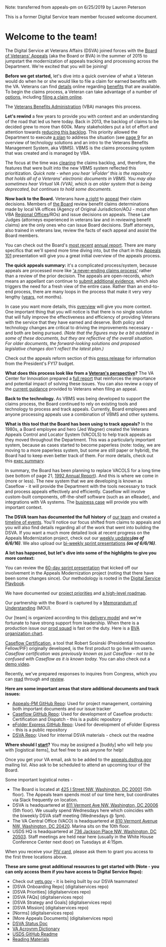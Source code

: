 Note: transferred from appeals-pm on 6/25/2019 by Lauren Peterson

This is a former Digital Service team member focused welcome document.

# **Welcome to the team!**

The Digital Service at Veterans Affairs (DSVA) joined forces with the [Board of Veterans' Appeals](http://www.bva.va.gov/) (aka the Board or BVA) in the summer of 2015 to jumpstart the modernization of appeals tracking and processing across the Department.  We're excited that you will be joining!

**Before we get started,** let's dive into a quick overview of what a Veteran would do when he or she would like to file a claim for earned benefits with the VA. Veterans can find [details](http://www.benefits.va.gov/BENEFITS/benefits-summary/SummaryofVABenefitsFlyer.pdf) online regarding [benefits](http://www.vba.va.gov/pubs/forms/VBA-27-0501-ARE.pdf) that are available. To begin the claims process, a Veteran can take advantage of a number of [options](http://www.benefits.va.gov/compensation/apply.asp), including [filing a claim online](http://explore.va.gov/file-claim).

The [Veterans Benefits Administration](http://www.benefits.va.gov/BENEFITS/about.asp) (VBA) manages this process.

**Let's rewind** a few years to provide you with context and an understanding of the road that led us here today.  Back in 2013, the backlog of claims to be decided grew to more than 600k. Many stakeholders put a lot of effort and attention towards [reducing this backlog](http://nation.time.com/2013/06/03/the-rise-and-fall-of-the-va-backlog/).  This priority allowed the Department to execute [a plan](http://www.benefits.va.gov/transformation/about_transformation.asp) to address the situation (see [page 9](http://www.veteranslawlibrary.com/files/VA_Strategic_Plan_to_Eliminate_the_Compensation_Claims_Backlog.pdf) for an overview of technology solutions and an intro to the Veterans Benefits Management System, aka VBMS).  VBMS is the claims processing system that was created and is managed by VBA. 

The focus at the time was [clearing](http://www.benefits.va.gov/BENEFITS/infographics/BelowSixFigures.html) the claims backlog, and, therefore, the features that were built into the new VBMS system reflected this prioritization.  *Quick note - when you hear 'eFolder' this is the repository that holds all of a Veterans' electronic documents in VBMS.  You may also sometimes hear Virtual VA (VVA), which is an older system that is being deprecated, but continues to hold some documents.*  

**Now back to the Board.** Veterans have [a right](http://vaww.va.gov/vaforms/va/pdf/VA4107.pdf) to [appeal](https://www.vets.gov/disability-benefits/claims-appeal/) their claim decisions.  Members of [the Board](http://uscode.house.gov/view.xhtml?path=/prelim@title38/part5/chapter71&edition=prelim) review benefit claims determinations made by local VA offices (Agency of Original Jurisdiction/AOJ - most often VBA [Regional Offices](http://www.benefits.va.gov/benefits/offices.asp)/ROs) and issue decisions on appeals. These Law Judges (attorneys experienced in veterans law and in reviewing benefit claims) are the only ones who can issue Board decisions. Staff attorneys, also trained in veterans law, review the facts of each appeal and assist the Board members.  

You can check out the Board's [most recent](http://www.bva.va.gov/docs/Chairmans_Annual_Rpts/BVA2014AR.pdf) [annual report](http://www.bva.va.gov/Chairman_Annual_Rpts.asp). There are many specifics that we'll spend more time diving into, but the chart in this [Appeals 101](http://www.bva.va.gov/docs/Appeals101Briefing.pdf) presentation will give you a great initial overview of the appeals process.

**The quick appeals summary:** it's a complicated process/system, because appeals are processed more like ['a never-ending claims process'](https://github.com/department-of-veterans-affairs/appeals-pm/blob/master/Archive/appeals-modernization/Revised%20Appeals%20White%20Paper%20-%20March%202015.pdf) rather than a review of the prior decision.  The appeals are open-records, which means an appellant can continue to [submit additional evidence](http://www.latimes.com/nation/la-na-veterans-appeals-backlog-20151123-story.html), which also triggers the need for a fresh view of the entire case.   Rather than an end-to-end process, there are many loops in the process that make it very very lengthy ([years](http://www.washingtontimes.com/news/2015/jan/22/veterans-wait-years-for-disability-appeals-process/), not months).  

In case you want more details, this [overview](https://github.com/department-of-veterans-affairs/appeals-pm/blob/master/Archive/appeals-modernization/VA%20Appeals%20Plan%20-%20February%202014.pdf) will give you more context. One important thing that you will notice is that there is no single solution that will fully improve the effectiveness and efficiency of providing Veterans with the service that they have earned and deserve. Both policy and technology changes are critical to driving the improvements necessary - and both are being pursued.  *(Note that the figures may be a bit outdated in some of these documents, but they are reflective of the overall situation.  For older documents, the forward-looking solutions and proposed legislative changes don't reflect the latest plan.)*

Check out the appeals reform section of this [press release](http://www.va.gov/opa/pressrel/pressrelease.cfm?id=2746) for information from the President's FY17 budget.

**What does this process look like from a [Veteran's perspective](http://www.blogs.va.gov/VAntage/25331/listening-to-the-voices-of-veterans-and-their-journey-in-the-appeals-system/)?** The VA Center for Innovation prepared a [full report](http://www.innovation.va.gov/docs/VOV_Appeals_FINAL_20160115.pdf) that reinforces the importance and potential impact of solving these issues. You can also review a copy of the [current guidance](http://www.bva.va.gov/docs/Pamphlets/How-Do-I-Appeal-Booklet--508Compliance.pdf) provided to Veterans when filing an appeal.   

**Back to the technology.** As VBMS was being developed to support the claims process, the Board continued to rely on existing tools and technology to process and track appeals.  Currently, Board employees and anyone processing appeals use a combination of VBMS and other systems.

**What is this tool that the Board has been using to track appeals?** In the 1980s, a Board employee and hero (Jed Wagner) created the Veterans Appeals Control and Locator System (VACOLS) to help track appeals as they moved throughout the Department. This was a particularly important system, because as cases started to become paperless (note: today, we are moving to a more paperless system, but some are still paper or hybrid), the Board had to keep even better track of them.  For more details, check out this [exec summary](https://github.com/department-of-veterans-affairs/appeals-pm/blob/master/VA%20Tech%20System%20Documentation/VACOLS/VACOLS_Preread.md).

In summary, the Board has been planning to replace VACOLS for a long time (see bottom of page 21, [1992 Annual Report](http://www.bva.va.gov/docs/Chairmans_Annual_Rpts/BVA1992AR.pdf)). And this is where we come in (more or less).  The new system that we are developing is known as Caseflow - it will provide the Department with the tools necessary to track and process appeals effectively and efficiently.  Caseflow will involve custom-built components, off-the-shelf software (such as an eReader), and integrations with VA systems.  The [business case](https://github.com/department-of-veterans-affairs/appeals-pm/blob/master/caseflow/system%20documents/caseflow_business-case.md) will provide you with important context.  

**The DSVA team has documented the full history** of [our team](https://github.com/department-of-veterans-affairs/digitalservice/blob/master/comms/team-bios.md) and created a [timeline of events](https://github.com/department-of-veterans-affairs/digitalservice/blob/master/administration/timeline.md). You'll notice our focus shifted from claims to appeals and you will also find details regarding all of the work that went into building the DSVA.  If you want a much more detailed look at recent progress on the Appeals Modernization project, check out our [weekly updates](https://github.com/department-of-veterans-affairs/appeals-pm/blob/master/archive/weeklyUpdate.md)**_(as of 6/6/16)_**.  We also upload our [bi-weekly sprint presentations](https://github.com/department-of-veterans-affairs/appeals-pm/tree/master/archive/sprint-archive) **_(as of 6/6/16)_**.

**A lot has happened, but let's dive into some of the highlights to give you more context:**

You can review the [60-day sprint presentation](https://github.com/department-of-veterans-affairs/appeals-pm/blob/master/archive/appeals-modernization/DSVA%20Discovery%20Sprint%20Recommendations%208-20-2015.pdf) that kicked off our involvement in the Appeals Modernization project (noting that there have been some changes since).  Our methodology is rooted in the [Digital Service Playbook](https://playbook.cio.gov/).

We have documented our [project priorities](https://github.com/department-of-veterans-affairs/appeals-pm/blob/master/priorities.md) and [a high-level roadmap](https://github.com/department-of-veterans-affairs/appeals-pm/tree/master/budgeting/roadmap).  

Our partnership with the Board is captured by a [Memorandum of Understanding](https://github.com/department-of-veterans-affairs/appeals-pm/blob/master/memos/Appeals%20Modernization%20MOU_Signed.pdf) (MOU). 

Our [team] is organized according to this [delivery model](https://github.com/department-of-veterans-affairs/appeals-pm/blob/master/Archive/delivery-model/Appeals%20Delivery%20Model%201-25-16.pdf) and we're fortunate to have strong support from leadership.  When there is a production issue our [prod squad](https://github.com/department-of-veterans-affairs/appeals-pm/blob/master/%5B%5BReview%5D%5D/how-we-work/Prod%20Squad.md) is fast on the duty.  Here is a [BVA organization chart](https://github.com/department-of-veterans-affairs/appeals-pm/blob/master/Archive/201702%20BVA%20Organization%20Chart.pdf). 

[Caseflow Certification](https://github.com/department-of-veterans-affairs/appeals-pm/blob/master/Government%20Inquiries/Caseflow%20Certification%20Overview%20-%20VBA.docx), a tool that Robert Sosinski (Presidential Innovation Fellow/PIF) originally developed, is the first product to go live with users.  *Caseflow certification was previously known as just Caseflow - not to be confused with Caseflow as it is known today.* You can also check out a [demo video](https://vaww.vaco.portal.va.gov/sites/BVA/olkm/DigitalService/Shared%20Documents/Caseflow%20Demo.m4v.zip).

Recently, we've prepared responses to inquires from Congress, which you can [read](https://github.com/department-of-veterans-affairs/appeals-pm/blob/master/Government%20Inquiries/Congressional/ctr_response.md) through and [review](https://github.com/department-of-veterans-affairs/appeals-pm/blob/master/Archive/appeals-modernization/Appeals%20Management%20Briefing%20Slides%20(Jan%202016%20Draft).pdf).


**Here are some important areas that store additional documents and track issues:**
  - [Appeals-PM GitHub Repo](https://github.com/department-of-veterans-affairs/appeals-pm): Used for project management, containing both important documents and our issue tracker  
  - [Caseflow GitHub Repo](https://github.com/department-of-veterans-affairs/caseflow): Used for development of Caseflow products:  Certification and Dispatch - this is a public repository
  - [eFolder Express GitHub Repo](https://github.com/department-of-veterans-affairs/caseflow-efolder): Used for development of eFolder Express - this is a public repository
  - [DSVA Repo](https://github.com/department-of-veterans-affairs/digitalservice): Used for internal DSVA materials - check out the readme


**Where should I [start](https://github.com/department-of-veterans-affairs/appeals-admin/blob/master/onboarding-contractors/Onboarding%20FAQ.md)?**  You may be assigned a [buddy] who will help you with [logistical items], but feel free to ask anyone for help! 


Once you get your VA email, ask to be added to the appeals.ds@va.gov mailing list.  Also ask to be scheduled to attend an upcoming tour of the Board.

Some important logistical notes - 
 + The Board is located at [425 I Street NW, Washington, DC 20001](https://www.google.com/maps/place/425+I+St+NW,+Washington,+DC+20001/) (5th floor).  The Appeals team spends most of our time here, but coordinates via Slack frequently on location.
 + DSVA is headquartered at [811 Vermont Ave NW, Washington, DC 20006](https://www.google.com/maps/place/811+Vermont+Ave+NW,+Washington,+DC+20006) (5th floor).  We usually spend Wednesdays here which coincides with the biweekly DSVA staff meeting (Wednesdays @ 1pm).
 + The VA Central Office (VACO) is headquartered at [810 Vermont Avenue NW, Washington, DC 20420](https://www.google.com/maps/place/810+Vermont+Ave+NW,+Washington,+DC+20420/). Marina sits on the 10th floor.  
 + USDS HQ is headquartered at [736 Jackson Place NW, Washington, DC 20503](https://www.google.com/maps/place/736+Jackson+Pl+NW,+Washington,+DC+20503).  Staff meetings are held near here (usually in the White House Conference Center next door) on Tuesdays at 4:15pm.

When you receive your [PIV card](https://github.com/department-of-veterans-affairs/on-off-boarding/blob/master/onboarding/Processes/Building%20Access.md), please ask them to grant you access to the first three locations above.

**These are some great additional resources to get started with (Note -  you can only access them if you have access to Digital Service Repo):**
  + Check out [vets.gov](https://www.vets.gov/) - it is being built by our DSVA teammates!
  + [DSVA Onboarding Repo] (digitalservices repo)
  + [DSVA Priorities] (digitalservices repo)
  + [DSVA FAQs] (digitalservices repo)
  + [DSVA Strategy and Goals] (digitalservices repo)
  + [DSVA Mission] (digitalservices repo)
  + [Norms] (digitalservices repo)
  + [More Appeals Documents] (digitalservices repo)
  + [DSVA Status Doc](https://github.com/department-of-veterans-affairs/digitalservice/blob/master/administration/dsva-status.md)
  + [VA Acroynm Dictionary](https://github.com/department-of-veterans-affairs/digitalservice/blob/master/administration/acronym_dictionary.csv)
  + [USDS GitHub Readme](https://github.com/usds/usds/blob/master/README.md)
  + [Reading Materials](https://github.com/department-of-veterans-affairs/digitalservice/blob/master/administration/reading-material.md)
